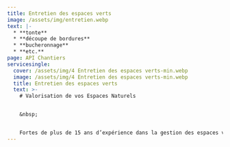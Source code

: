 ```yaml
---
title: Entretien des espaces verts
image: /assets/img/entretien.webp
text: |-
  * **tonte**
  * **découpe de bordures** 
  * **bucheronnage** 
  * **etc.** 
page: API Chantiers
servicesingle:
  cover: /assets/img/4 Entretien des espaces verts-min.webp
  image: /assets/img/4 Entretien des espaces verts-min.webp
  title: Entretien des espaces verts
  text: >-
    # Valorisation de vos Espaces Naturels


    &nbsp;


    Fortes de plus de 15 ans d’expérience dans la gestion des espaces verts pour les collectivités, les entreprises ou les particuliers, nos équipes travaillent dans le respect des réglementations environnementales pour la mise en valeur des espaces urbains, ruraux et des milieux naturels sensibles.
---
```


